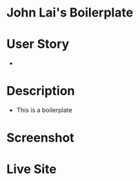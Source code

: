# John Lai's Boilerplate
# User Story
*

# Description
* This is a boilerplate


# Screenshot
<!-- ![Final Website](assets/img/john-lai-website-mock-up.png) -->

# Live Site